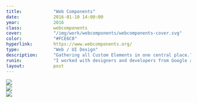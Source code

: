 ```yaml
---
title:            "Web Components"
date:             2016-01-10 14:00:00
year:             2016
class:            webcomponents
cover:            "/img/work/webcomponents/webcomponents-cover.svg"
color:            "#FCE6C0"
hyperlink:        https://www.webcomponents.org/
type:             "Web / UI Design"
description:      "Gathering all Custom Elements in one central place."
runin:            "I worked with designers and developers from Google and AQ to create this central directory of web components. With this platform, our goal was to make web components more comprehensive to the developers that weren't familiar with them while supporting and nurturing the community of developers that were already on board."
layout:           post
---
```


<div class="post-content-grid">
  <div class="post-content-column column-2">
    <img class="post-content-screen desktop" src="{{ site.baseurl }}/img/work/webcomponents/webcomponents-home.png" />
  </div>
  <div class="post-content-column column-3">
    <img class="post-content-screen iphone" src="{{ site.baseurl }}/img/work/webcomponents/webcomponents-repo-mobile.png" />
  </div>
</div>

<img class="post-content-styleguide lazyload" src="{{ site.baseurl }}/img/work/webcomponents/webcomponents-cards.png" />
